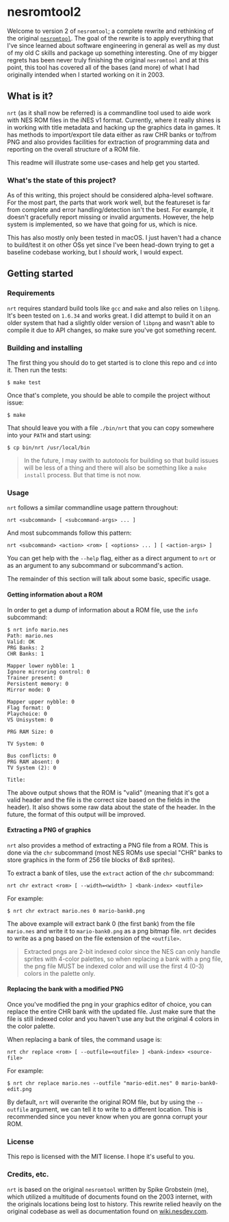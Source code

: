 # nesromtool2

Welcome to version 2 of `nesromtool`; a complete rewrite and rethinking of the original
[`nesromtool`](https://github.com/sadistech/nesromtool). The goal of the rewrite is to apply everything that
I've since learned about software engineering in general as well as my dust of my old C skills and package up
something interesting. One of my bigger regrets has been never truly finishing the original `nesromtool` and
at this point, this tool has covered all of the bases (and more) of what I had originally intended when I
started working on it in 2003.

## What is it?

`nrt` (as it shall now be referred) is a commandline tool used to aide work with NES ROM files in the iNES v1
format. Currently, where it really shines is in working with title metadata and hacking up the graphics data
in games. It has methods to import/export tile data either as raw CHR banks or to/from PNG and also provides
facilities for extraction of programming data and reporting on the overall structure of a ROM file.

This readme will illustrate some use-cases and help get you started.

### What's the state of this project?

As of this writing, this project should be considered alpha-level software. For the most part, the parts that
work work well, but the featureset is far from complete and error handling/detection isn't the best. For
example, it doesn't gracefully report missing or invalid arguments. However, the help system is implemented,
so we have that going for us, which is nice.

This has also mostly only been tested in macOS. I just haven't had a chance to build/test it on other OSs yet
since I've been head-down trying to get a baseline codebase working, but I *should* work, I would expect.

## Getting started

### Requirements

`nrt` requires standard build tools like `gcc` and `make` and also relies on `libpng`. It's been tested on
`1.6.34` and works great. I did attempt to build it on an older system that had a slightly older version of
`libpng` and wasn't able to compile it due to API changes, so make sure you've got something recent.

### Building and installing

The first thing you should do to get started is to clone this repo and `cd` into it. Then run the tests:

    $ make test

Once that's complete, you should be able to compile the project without issue:

    $ make

That should leave you with a file `./bin/nrt` that you can copy somewhere into your `PATH` and start using:

    $ cp bin/nrt /usr/local/bin

> In the future, I may swith to autotools for building so that build issues will be less of a thing and there
> will also be something like a `make install` process. But that time is not now.

### Usage

`nrt` follows a similar commandline usage pattern throughout:

    nrt <subcommand> [ <subcommand-args> ... ]

And most subcommands follow this pattern:

    nrt <subcommand> <action> <rom> [ <options> ... ] [ <action-args> ]

You can get help with the `--help` flag, either as a direct argument to `nrt` or as an argument to any
subcommand or subcommand's action.

The remainder of this section will talk about some basic, specific usage.

#### Getting information about a ROM

In order to get a dump of information about a ROM file, use the `info` subcommand:

```
$ nrt info mario.nes
Path: mario.nes
Valid: OK
PRG Banks: 2
CHR Banks: 1

Mapper lower nybble: 1
Ignore mirroring control: 0
Trainer present: 0
Persistent memory: 0
Mirror mode: 0

Mapper upper nybble: 0
Flag format: 0
Playchoice: 0
VS Unisystem: 0

PRG RAM Size: 0

TV System: 0

Bus conflicts: 0
PRG RAM absent: 0
TV System (2): 0

Title:
```

The above output shows that the ROM is "valid" (meaning that it's got a valid header and the file is the
correct size based on the fields in the header). It also shows some raw data about the state of the header. In
the future, the format of this output will be improved.

#### Extracting a PNG of graphics

`nrt` also provides a method of extracting a PNG file from a ROM. This is done via the `chr` subcommand (most NES
ROMs use special "CHR" banks to store graphics in the form of 256 tile blocks of 8x8 sprites).

To extract a bank of tiles, use the `extract` action of the `chr` subcommand:

    nrt chr extract <rom> [ --width=<width> ] <bank-index> <outfile>

For example:

    $ nrt chr extract mario.nes 0 mario-bank0.png

The above example will extract bank 0 (the first bank) from the file `mario.nes` and write it to
`mario-bank0.png` as a png bitmap file. `nrt` decides to write as a png
based on the file extension of the `<outfile>`.

> Extracted pngs are 2-bit indexed color since the NES can only handle sprites with 4-color palettes, so when
> replacing a bank with a png file, the png file MUST be indexed color and will use the first 4 (0-3)
> colors in the palette only.

#### Replacing the bank with a modified PNG

Once you've modified the png in your graphics editor of choice, you can replace the entire CHR bank with the
updated file. Just make sure that the file is still indexed color and you haven't use any but the original 4
colors in the color palette.

When replacing a bank of tiles, the command usage is:

    nrt chr replace <rom> [ --outfile=<outfile> ] <bank-index> <source-file>

For example:

    $ nrt chr replace mario.nes --outfile "mario-edit.nes" 0 mario-bank0-edit.png

By default, `nrt` will overwrite the original ROM file, but by using the `--outfile` argument, we can tell it
to write to a different location. This is recommended since you never know when you are gonna corrupt your
ROM.

### License

This repo is licensed with the MIT license. I hope it's useful to you.

### Credits, etc.

`nrt` is based on the original `nesromtool` written by Spike Grobstein (me), which utilized a multitude of
documents found on the 2003 internet, with the originals locations being lost to history. This rewrite relied
heavily on the original codebase as well as documentation found on
[wiki.nesdev.com](https://wiki.nesdev.com/).

